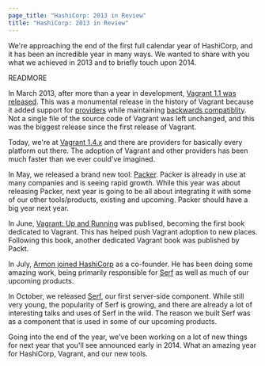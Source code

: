 ```yaml
---
page_title: "HashiCorp: 2013 in Review"
title: "HashiCorp: 2013 in Review"
---
```


We're approaching the end of the first full calendar year of HashiCorp,
and it has been an incredible year in many ways. We wanted to share with you
what we achieved in 2013 and to briefly touch upon 2014.

READMORE

In March 2013, after more than a year in development,
[Vagrant 1.1 was released](http://localhost:4567/blog/vagrant-1-1-and-vmware.html).
This was a monumental release in the history of Vagrant because it added
support for [providers](http://docs.vagrantup.com/v2/providers/index.html)
while maintaining
[backwards compatiblity](http://docs.vagrantup.com/v2/vagrantfile/version.html).
Not a single file of the source code of Vagrant was left unchanged, and
this was the biggest release since the first release of Vagrant.

Today, we're at [Vagrant 1.4.x](http://www.vagrantup.com/blog/vagrant-1-4.html)
and there are providers for basically every platform out there. The adoption
of Vagrant and other providers has been much faster than we ever could've
imagined.

In May, we released a brand new tool: [Packer](http://www.packer.io). Packer
is already in use at many companies and is seeing rapid growth. While this
year was about releasing Packer, next year is going to be all about integrating
it with some of our other tools/products, existing and upcoming. Packer should
have a big year next year.

In June, [Vagrant: Up and Running](http://oreilly.com/go/vagrant) was publised,
becoming the first book dedicated to Vagrant. This has helped push Vagrant
adoption to new places. Following this book, another dedicated Vagrant book
was published by Packt.

In July, [Armon joined HashiCorp](http://www.hashicorp.com/blog/armon--joins-hashicorp.html)
as a co-founder. He has been doing some amazing work, being primarily responsible
for [Serf](http://www.serfdom.io) as well as much of our upcoming products.

In October, we released [Serf](http://www.serfdom.io), our first server-side
component. While still very young, the popularity of Serf is growing, and
there are already a lot of interesting talks and uses of Serf in the wild.
The reason we built Serf was as a component that is used in some of our
upcoming products.

Going into the end of the year, we've been working on a lot of new things
for next year that you'll see announced early in 2014. What an amazing year for
HashiCorp, Vagrant, and our new tools.
